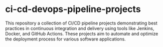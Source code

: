 # ci-cd-devops-pipeline-projects
This repository a collection of CI/CD pipeline projects demonstrating best practices in continuous integration and delivery using tools like Jenkins, Docker, and GitHub Actions. These projects aim to automate and optimize the deployment process for various software applications.
